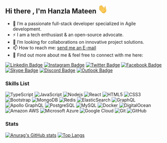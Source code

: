 <!--
**hanzlamateen/hanzlamateen** is a ✨ _special_ ✨ repository because its `README.md` (this file) appears on your GitHub profile.

Here are some ideas to get you started:

- 🔭 I’m currently working on ...
- 🌱 I’m currently learning ...
- 👯 I’m looking to collaborate on ...
- 🤔 I’m looking for help with ...
- 💬 Ask me about ...
- 📫 How to reach me: ...
- 😄 Pronouns: ...
- ⚡ Fun fact: ...
-->
## Hi there , I'm Hanzla Mateen <img src="https://raw.githubusercontent.com/hanzlamateen/hanzlamateen/master/wave.gif" width="30px">
- 🔭 I’m a passionate full-stack developer specialized in Agile development.
- ⚡ I am a tech enthusiast & an open-source advocate.
- 👯 I’m looking for collaborations on innovative project solutions.
- 📫 How to reach me: <a href="mailto:hanzlamateen@live.com">send me an E-mail</a>
- 💬 Find out more about me & feel free to connect with me here:

[![Linkedin Badge](https://img.shields.io/badge/-hanzlamateen-blue?style=flat-square&logo=Linkedin&logoColor=white&link=https://www.linkedin.com/in/hanzlamateen/)](https://www.linkedin.com/in/hanzlamateen/)
[![Instagram Badge](https://img.shields.io/badge/-hanzla_mateen-purple?style=flat-square&logo=instagram&logoColor=white&link=https://instagram.com/hanzla_mateen/)](https://instagram.com/hanzla_mateen)
[![Twitter Badge](https://img.shields.io/badge/-hanzlamateen-blue?style=flat-square&logo=twitter&logoColor=white&link=https://www.twitter.com/hanzlamateen/)](https://www.twitter.com/hanzlamateen/)
[![Facebook Badge](https://img.shields.io/badge/-hanzlamateen-2374E1?style=flat-square&logo=facebook&logoColor=white&link=https://www.facebook.com/hanzlamateen/)](https://www.facebook.com/hanzlamateen/)
[![Skype Badge](https://img.shields.io/badge/-hanzlarocks-0078ca?style=flat-square&logo=skype&logoColor=white&link=skype:hanzlarocks?userinfo)](skype:hanzlarocks?userinfo)
[![Discord Badge](https://img.shields.io/badge/-Hanzla#1037-5865f2?style=flat-square&logo=discord&logoColor=white&link=https://discord.com/users/586521774708228117?userinfo)](https://discord.com/users/586521774708228117)
[![Outlook Badge](https://img.shields.io/badge/-hanzlamateen@live.com-c14438?style=flat-square&logo=microsoftoutlook&logoColor=white&link=mailto:hanzlamateen@live.com)](mailto:hanzlamateen@live.com)


### Skills List
![TypeScript](https://img.shields.io/badge/-TypeScript-007ACC?style=flat-square&logo=typescript)
![JavaScript](https://img.shields.io/badge/-JavaScript-black?style=flat-square&logo=javascript)
![Nodejs](https://img.shields.io/badge/-Nodejs-black?style=flat-square&logo=Node.js)
![React](https://img.shields.io/badge/-React-black?style=flat-square&logo=react)
![HTML5](https://img.shields.io/badge/-HTML5-E34F26?style=flat-square&logo=html5&logoColor=white)
![CSS3](https://img.shields.io/badge/-CSS3-1572B6?style=flat-square&logo=css3)
![Bootstrap](https://img.shields.io/badge/-Bootstrap-563D7C?style=flat-square&logo=bootstrap)
![MongoDB](https://img.shields.io/badge/-MongoDB-black?style=flat-square&logo=mongodb)
![Redis](https://img.shields.io/badge/-Redis-black?style=flat-square&logo=Redis)
![ElasticSearch](https://img.shields.io/badge/-ElasticSearch-005571?style=flat-square&logo=elasticsearch)
![GraphQL](https://img.shields.io/badge/-GraphQL-E10098?style=flat-square&logo=graphql)
![Apollo GraphQL](https://img.shields.io/badge/-Apollo%20GraphQL-311C87?style=flat-square&logo=apollo-graphql)
![PostgreSQL](https://img.shields.io/badge/-PostgreSQL-336791?style=flat-square&logo=postgresql)
![MySQL](https://img.shields.io/badge/-MySQL-black?style=flat-square&logo=mysql)
![Docker](https://img.shields.io/badge/-Docker-black?style=flat-square&logo=docker)
![DigitalOcean](https://img.shields.io/badge/-Digital%20Ocean-darkblue?style=flat-square&logo=digitalocean)
![Amazon AWS](https://img.shields.io/badge/Amazon%20AWS-232F3E?style=flat-square&logo=amazon-aws)
![Microsoft Azure](https://img.shields.io/badge/Microsoft%20Azure-232F7E?style=flat-square&logo=microsoft-azure)
![Google Cloud](https://img.shields.io/badge/Google%20Cloud-black?style=flat-square&logo=google-cloud)
![Git](https://img.shields.io/badge/-Git-black?style=flat-square&logo=git)
![GitHub](https://img.shields.io/badge/-GitHub-181717?style=flat-square&logo=github)


### Stats
[![Anurag's GitHub stats](https://github-readme-stats.vercel.app/api?username=hanzlamateen&hide=isues,stars&?count_private=true&show_icons=true&theme=radical)](https://github.com/anuraghazra/github-readme-stats)
[![Top Langs](https://github-readme-stats.vercel.app/api/top-langs/?username=hanzlamateen&layout=compact&theme=radical&exclude_repo=CNNs_models,tf_regression_and_classification_model,spam-filter,movie-recommender,S_V_M_Model,KNN-model,Random-Forest-Project,Logistic-Regression-Projec,Customer-Preference-Model )](https://github.com/anuraghazra/github-readme-stats)
